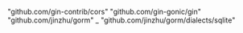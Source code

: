 "github.com/gin-contrib/cors"
	"github.com/gin-gonic/gin"
	"github.com/jinzhu/gorm"
	_ "github.com/jinzhu/gorm/dialects/sqlite"